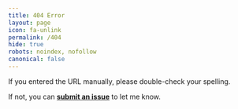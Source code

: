 ```yaml
---
title: 404 Error
layout: page
icon: fa-unlink
permalink: /404
hide: true
robots: noindex, nofollow
canonical: false
---
```


If you entered the URL manually, please double-check your spelling.

If not, you can [**submit an issue**](https://github.com/OrchardComputerSolutions/OrchardComputerSolutions.github.io/issues/new) to let me know.